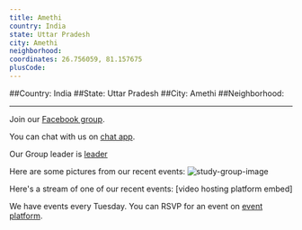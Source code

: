 ```yaml
---
title: Amethi
country: India
state: Uttar Pradesh
city: Amethi
neighborhood: 
coordinates: 26.756059, 81.157675
plusCode:
---
```


##Country: India
##State: Uttar Pradesh
##City: Amethi
##Neighborhood: 
*****
Join our [Facebook group](https://www.facebook.com/groups/code.camp.amethi).

You can chat with us on [chat app]().

Our Group leader is [leader]()

Here are some pictures from our recent events:
![study-group-image]()

Here's a stream of one of our recent events:
[video hosting platform embed]

We have events every Tuesday. You can RSVP for an event on [event platform]().
